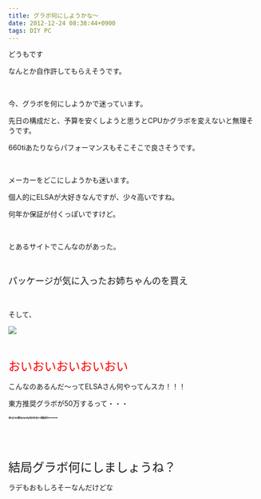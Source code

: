 ```yaml
---
title: グラボ何にしようかな〜
date: 2012-12-24 08:38:44+0900
tags: DIY PC
---
```

<p>どうもです</p>
<p>なんとか自作許してもらえそうです。</p>
<p>&nbsp;</p>
<p>今、グラボを何にしようかで迷っています。</p>
<p>先日の構成だと、予算を安くしようと思うとCPUかグラボを変えないと無理そうです。</p>
<p>660tiあたりならパフォーマンスもそこそこで良さそうです。</p>
<p>&nbsp;</p>
<p>メーカーをどこにしようかも迷います。</p>
<p>個人的にELSAが大好きなんですが、少々高いですね。</p>
<p>何年か保証が付くっぽいですけど。</p>
<p>&nbsp;</p>
<p>とあるサイトでこんなのがあった。</p>
<p>&nbsp;</p>
<p><span style="font-size:18px;">パッケージが気に入ったお姉ちゃんのを買え</span></p>
<p>&nbsp;</p>
<p>そして、</p>
<p><img src="https://lh3.googleusercontent.com/-kBluVKK50vQ/UNeSEvhNEII/AAAAAAAAA4U/WQWaTSm57Ko/s640/20070208210500.jpg" /></p>
<p>&nbsp;</p>
<p><span style="font-size:24px;"><span style="color:red;">おいおいおいおいおい</span></span></p>
<p>こんなのあるんだ〜ってELSAさん何やってんスカ！！！</p>
<p>東方推奨グラボが50万するって・・・</p>
<p><span style="font-size:6px;"><del>すごく欲しいんだけど（箱が）・・・</del></span></p>
<p>&nbsp;</p>
<p>&nbsp;</p>
<p><span style="font-size:24px;">結局グラボ何にしましょうね？</span></p>
<p>ラデもおもしろそーなんだけどな</p>
